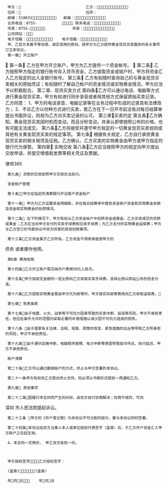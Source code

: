 
     甲方：                             乙方：
     住所：                             住所：
     邮编：518031   邮编：
     业务电话：0755-            联系电话：
     传真：0755-            传真：
     公司网站：
     电子信箱：    电子信箱：
     甲、乙双方本着平等协商、诚实信用的原则，就甲方为乙方提供黄金现货买卖服务的有关事项订立本协议。
     第一章 开立账户
   第一条 乙方在甲方开立账户，甲方为乙方提供一个资金帐号。
   第二条 乙方按照甲方指定的银行账号存入货币资金，乙方提取资金或销户时，甲方将资金汇入乙方指定的出入金银行账号。
     第三条 乙方有权随时查询自己的与黄金现货买卖相关的原始凭证；有权随时了解自己帐户的资金情况或实物黄金情况，甲方应当予以积极配合。
     第二章、现货买卖方式
     第四条乙方可以通过电话、电脑等方式进行黄金现货买卖，甲方有权进行同步录音或者用其他方式保留原始买卖记录。
     乙方同意：
     1、甲方的电话录音、电脑记录等在业务过程中形成的记录具有法律效力；
     2、不论乙方以何种方式进行买卖，若乙方在下一日开市前没有对每日结算单提出书面异议，则视为乙方对买卖记录的认可。
     第三章买卖约定
     第五条乙方确知，黄金现货买卖因时机而变动，而且分秒变动，并承认即使按照公布的价格，也有可能无法成交。
     第六条乙方将接受并遵守甲方规定的一切黄金现货买卖规则或其他有关黄金现货买卖的规定事项。
     第七条 根据有关规定，乙方自行承担黄金现货买卖的相关税项及征税。乙方确认，乙方买卖的实物黄金由甲方或甲方指定的银行代为保管。
     第四章 实物交收
     第八条乙方应当按照甲方的规定向甲方提出交收申请，并提交增值税发票等相关凭证及票据。




 
律师365






     第九条 货款的交收依照甲方交收办法执行。

     资金帐户管理

     第十条甲方在指定的清算银行开设客户资金帐户

     第十一条 甲方为乙方设置资金明细账，并在每日结算单中报告资金账户资金和实物黄金余额及资金和实物黄金的划转情况。

     第十二条 在下列情况下，甲方有权从乙方资金帐户中划转资金或黄金。乙方买卖成交的货款或黄金；乙方应当向甲方支付的买卖手续费和交收手续费；为乙方支付的实物黄金运保费；甲方与乙方签订的书面协议中双方同意的其他划款事项。

     第十三条乙方资金属于乙方所有。乙方资金不得用来抵偿甲方的

债务
或者挪作他用。

     第6章 费用收取 

     第十四条乙方开立账户需交纳开户费用50元人民币。

     第十五条甲方按成交金额的一定比例向乙方收取买卖手续费。具体比例以网站公布的信息为准。

     第十六条乙方提取实物黄金需由甲方代为邮寄时，甲方按实际邮寄费用向乙方收取运保费。

     第七章 免责条款

     第十七条由于地震、火灾、战争等不可抗力因素导致的买卖中断、延误等风险，甲方不承担责任，但应在条件允许的范围内采取必要的补救措施以减少因不可抗力造成的损失。

     第十八条 由于国家有关法律、法规、规章、政策的改变、紧急措施的出台等导致乙方所承担的风险，甲方不承担责任。

     第十九条由于通讯设施中断、电脑程序故障、电力中断等原因导致指令传达、执行延迟，甲方不承担责任。

     帐户清算

     第二十条乙方可以通过撤销帐户的方式，终止与甲方签署的本协议。

     第二十一条甲方有权向乙方提出终止合同，但必须以书面形式提前一周通知乙方。

     第九章 其他事项

     第二十二条因履行本合同而产生的纠纷，由双方自行协商解决；协商不成的，可向

深圳
市人民法院提起诉讼。

     第二十三条 甲方的《开户登记表》为本协议不可分割的部分，要与本协议同时签署。

     第二十四条本协议经双方当事人本人或单位授权代表签字（盖章）后，于乙方开户资金汇入甲方账户之日起生效。

     4、本合同一式两份， 甲乙双方各执一份。

 

     甲方授权签字乙方授权签字：

     (盖章)(盖章)

     年月日    年月日

 


 

 
 
 
 
 
  


  
 

  


  


  
 
 
 
 

